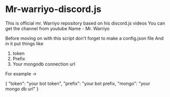 # Mr-warriyo-discord.js
This is official mr. Warriyo repository based on his discord.js videos
You can get the channel from youtube 
Name - Mr. Warriyo

Before moving on with this script don't forget to make a config.json file
And in it put things like
1. token
2. Prefix
3. Your mongodb connection url


For example →

{
  "token": "your bot token",
  "prefix": "your bot prefix,
  "mongo": "your mongo db url"
}
